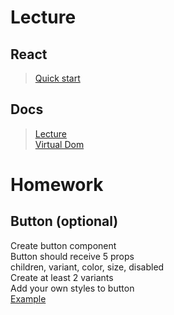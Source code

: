 # Lecture

## React

> [Quick start](https://react.dev/learn)

## Docs

> [Lecture](https://docs.google.com/document/d/1FIznsjczhBLCbcyB9BCwIZZRpmvoubP3mGjuP-oO-pM/edit?usp=sharing)  
> [Virtual Dom](https://drukarnia.com.ua/articles/virtual-dom-in-react-Au-O-)

# Homework

## Button (optional)

Create button component  
Button should receive 5 props  
children, variant, color, size, disabled  
Create at least 2 variants  
Add your own styles to button  
[Example](https://mui.com/joy-ui/react-button/#introduction)
